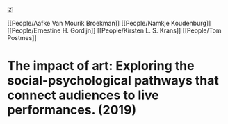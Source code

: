 [🇿](zotero://select/library/items/BK328JW3)

[[People/Aafke Van Mourik Broekman]] [[People/Namkje Koudenburg]] [[People/Ernestine H. Gordijn]] [[People/Kirsten L. S. Krans]] [[People/Tom Postmes]] 
# The impact of art: Exploring the social-psychological pathways that connect audiences to live performances. (2019)

